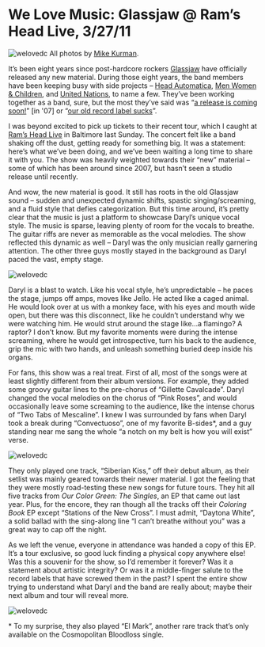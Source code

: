 # We Love Music: Glassjaw @ Ram’s Head Live, 3/27/11

![welovedc](/images/5572159055_2144dfb87a_o.jpg "Glassjaw ")
All photos by [Mike Kurman](http://www.flickr.com/photos/bonobaltimore/).

It’s been eight years since post-hardcore rockers [Glassjaw](http://glassjaw.com/) have officially released any new material. During those eight years, the band members have been keeping busy with side projects – [Head Automatica](http://www.myspace.com/headautomatica), [Men Women & Children](http://www.myspace.com/menwomenandchildren), and [United Nations](http://www.unitedfuckingnations.com/), to name a few. They’ve been working together as a band, sure, but the most they’ve said was “[a release is coming soon!](http://www.thegrixer.com/Glassjaw.html)” [in '07] or “[our old record label sucks](http://blowthescene.com/profiles/glassjaw.html)”.

I was beyond excited to pick up tickets to their recent tour, which I caught at [Ram’s Head Live](http://www.ramsheadlive.com/) in Baltimore last Sunday. The concert felt like a band shaking off the dust, getting ready for something big. It was a statement: here’s what we’ve been doing, and we’ve been waiting a long time to share it with you. The show was heavily weighted towards their “new” material – some of which has been around since 2007, but hasn’t seen a studio release until recently.

And wow, the new material is good. It still has roots in the old Glassjaw sound – sudden and unexpected dynamic shifts, spastic singing/screaming, and a fluid style that defies categorization. But this time around, it’s pretty clear that the music is just a platform to showcase Daryl’s unique vocal style. The music is sparse, leaving plenty of room for the vocals to breathe. The guitar riffs are never as memorable as the vocal melodies. The show reflected this dynamic as well – Daryl was the only musician really garnering attention. The other three guys mostly stayed in the background as Daryl paced the vast, empty stage.


![welovedc](/images/5572159305_7cc4993be3_o.jpg "Glassjaw")

Daryl is a blast to watch. Like his vocal style, he’s unpredictable – he paces the stage, jumps off amps, moves like Jello. He acted like a caged animal. He would look over at us with a monkey face, with his eyes and mouth wide open, but there was this disconnect, like he couldn’t understand why we were watching him. He would strut around the stage like…a flamingo? A raptor? I don’t know. But my favorite moments were during the intense screaming, where he would get introspective, turn his back to the audience, grip the mic with two hands, and unleash something buried deep inside his organs.

For fans, this show was a real treat. First of all, most of the songs were at least slightly different from their album versions. For example, they added some groovy guitar lines to the pre-chorus of “Gillette Cavalcade”. Daryl changed the vocal melodies on the chorus of “Pink Roses”, and would occasionally leave some screaming to the audience, like the intense chorus of “Two Tabs of Mescaline”. I knew I was surrounded by fans when Daryl took a break during “Convectuoso”, one of my favorite B-sides*, and a guy standing near me sang the whole “a notch on my belt is how you will exist” verse.

![welovedc](/images/5572749306_18aa895fdf_o.jpg "Glassjaw")

They only played one track, “Siberian Kiss,” off their debut album, as their setlist was mainly geared towards their newer material. I got the feeling that they were mostly road-testing these new songs for future tours. They hit all five tracks from _Our Color Green: The Singles_, an EP that came out last year. Plus, for the encore, they ran though all the tracks off their _Coloring Book_ EP except “Stations of the New Cross”. I must admit, “Daytona White”, a solid ballad with the sing-along line “I can’t breathe without you” was a great way to cap off the night.

As we left the venue, everyone in attendance was handed a copy of this EP. It’s a tour exclusive, so good luck finding a physical copy anywhere else! Was this a souvenir for the show, so I’d remember it forever? Was it a statement about artistic integrity? Or was it a middle-finger salute to the record labels that have screwed them in the past? I spent the entire show trying to understand what Daryl and the band are really about; maybe their next album and tour will reveal more.

![welovedc](/images/5572748292_1d04695ae1_o.jpg "Glassjaw")

\* To my surprise, they also played “El Mark”, another rare track that’s only available on the Cosmopolitan Bloodloss single.